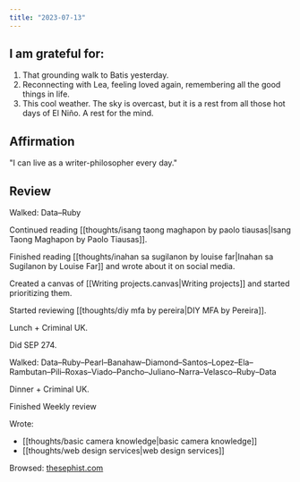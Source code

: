 ```yaml
---
title: "2023-07-13"
---
```

## I am grateful for:
1. That grounding walk to Batis yesterday.
2. Reconnecting with Lea, feeling loved again, remembering all the good things in life.
3. This cool weather. The sky is overcast, but it is a rest from all those hot days of El Niño. A rest for the mind.

## Affirmation

"I can live as a writer-philosopher every day."

## Review

Walked: Data–Ruby

Continued reading [[thoughts/isang taong maghapon by paolo tiausas|Isang Taong Maghapon by Paolo Tiausas]].

Finished reading [[thoughts/inahan sa sugilanon by louise far|Inahan sa Sugilanon by Louise Far]] and wrote about it on social media.

Created a canvas of [[Writing projects.canvas|Writing projects]] and started prioritizing them.

Started reviewing [[thoughts/diy mfa by pereira|DIY MFA by Pereira]].

Lunch + Criminal UK.

Did SEP 274.

Walked: Data–Ruby–Pearl–Banahaw–Diamond–Santos–Lopez–Ela–Rambutan–Pili–Roxas–Viado–Pancho–Juliano–Narra–Velasco–Ruby–Data

Dinner + Criminal UK.

Finished Weekly review

Wrote:
- [[thoughts/basic camera knowledge|basic camera knowledge]]
- [[thoughts/web design services|web design services]]

Browsed: [thesephist.com](https://thesephist.com/)

